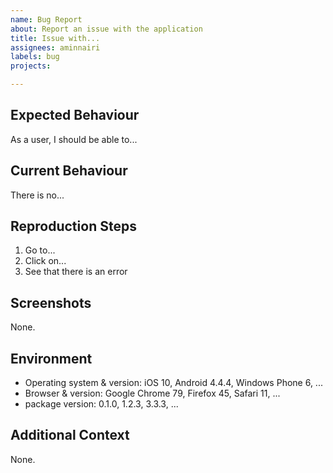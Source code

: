 ```yaml
---
name: Bug Report
about: Report an issue with the application
title: Issue with...
assignees: aminnairi
labels: bug
projects: 

---
```


## Expected Behaviour

As a user, I should be able to...

## Current Behaviour

There is no...

## Reproduction Steps

1. Go to...
2. Click on...
3. See that there is an error

## Screenshots

None.

## Environment

- Operating system & version: iOS 10, Android 4.4.4, Windows Phone 6, ...
- Browser & version: Google Chrome 79, Firefox 45, Safari 11, ...
- package version: 0.1.0, 1.2.3, 3.3.3, ...

## Additional Context

None.
